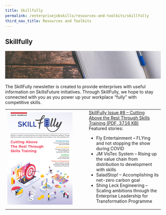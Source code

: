 ```yaml
---
title: Skillfully
permalink: /enterprisejobskills/resources-and-toolkits/skillfully
third_nav_title: Resources and Toolkits
---
```


## Skillfully

![Skillfully](/images/epjs/resources-and-toolkits/skillfully/skillfully.png)

The SkillFully newsletter is created to provide enterprises with useful information on SkillsFuture initiatives. Through SkillFully, we hope to stay connected with you as you power up your workplace “fully” with competitive skills.

<table>
<tr>
<td style="width:250px"><img style="width:211px; height:298px; align:center" src="/images/epjs/resources-and-toolkits/skillfully/skillfully-issue8.png" aria-hidden="true"></td>
<td style="width:auto"><a href="/images/epjs/resources-and-toolkits/skillfully/SkillfullyNewsletter_8_R10.pdf" target="_blank" rel="noopener">SkillFully Issue #8 – Cutting Above the Rest Through Skills Training (PDF, 3716 KB)</a><br>Featured stories:<br><ul><li>Fly Entertainment – FLYing and not stopping the show during COVID</li><li>JM VisTec System – Rising up the value chain from distribution to development with skills</li><li>SaladStop! – Accomplishing its net-zero carbon goal</li><li>Shing Leck Engineering – Scaling ambitions through the Enterprise Leadership for Transformation Programme</li></ul></td>
</tr>
</table>

<script src="/jquery/jquery.min.js"></script>
<script src="/jquery/epjs-bp-menu-new-tab.js"></script>